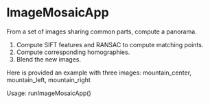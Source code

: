 # ImageMosaicApp

From a set of images sharing common parts, compute a panorama.

1. Compute SIFT features and RANSAC to compute matching points.
2. Compute corresponding homographies.
3. Blend the new images.

Here is provided an example with three images: mountain_center, mountain_left, mountain_right

Usage: runImageMosaicApp()
